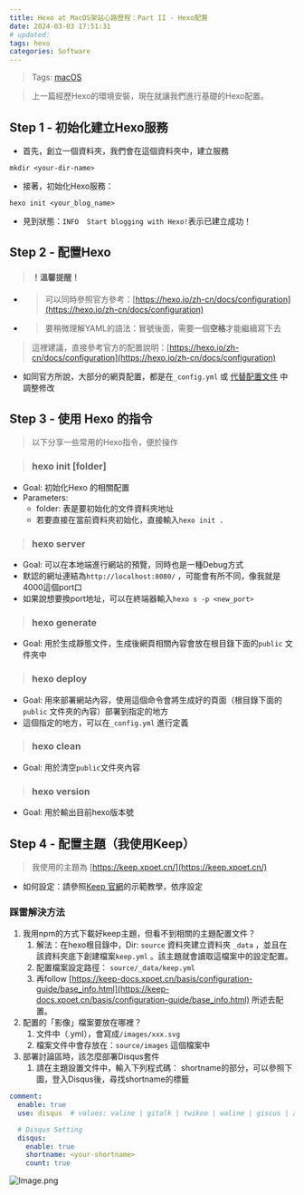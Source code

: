 ```yaml
---
title: Hexo at MacOS架站心路歷程：Part II - Hexo配置
date: 2024-03-03 17:51:31
# updated: 
tags: hexo
categories: Software
---
```


> Tags: [macOS](craftdocs://open?blockId=E2B93344-B0F1-4E5A-94AE-BB20FA32A655&spaceId=2e84309a-ca7c-d40a-c79f-c06a3542c138)

> 上一篇經歷Hexo的環境安裝，現在就讓我們進行基礎的Hexo配置。

## Step 1 - 初始化建立Hexo服務

- 首先，創立一個資料夾，我們會在這個資料夾中，建立服務

```other
mkdir <your-dir-name>
```

- 接著，初始化Hexo服務：

```other
hexo init <your_blog_name>
```

- 見到狀態：`INFO  Start blogging with Hexo!`表示已建立成功！

## Step 2 - 配置Hexo

> #### ！溫馨提醒！

- > 可以同時參照官方參考：[https://hexo.io/zh-cn/docs/configuration](https://hexo.io/zh-cn/docs/configuration)
- > 要稍微理解YAML的語法：冒號後面，需要一個**空格**才能繼續寫下去

> 這裡建議，直接參考官方的配置說明：[https://hexo.io/zh-cn/docs/configuration](https://hexo.io/zh-cn/docs/configuration)

- 如同官方所說，大部分的網頁配置，都是在`_config.yml` 或 [代替配置文件](https://hexo.io/zh-cn/docs/configuration#%E4%BD%BF%E7%94%A8%E4%BB%A3%E6%9B%BF%E9%85%8D%E7%BD%AE%E6%96%87%E4%BB%B6) 中調整修改

## Step 3 - 使用 Hexo 的指令

> 以下分享一些常用的Hexo指令，便於操作

> ### hexo init [folder]

- Goal: 初始化Hexo 的相關配置
- Parameters:
   - folder: 表是要初始化的文件資料夾地址
   - 若要直接在當前資料夾初始化，直接輸入`hexo init .`

> ### hexo server

- Goal: 可以在本地端進行網站的預覽，同時也是一種Debug方式
- 默認的網址連結為`http://localhost:8080/` ，可能會有所不同，像我就是4000這個port口
- 如果說想要換port地址，可以在終端器輸入`hexo s -p <new_port>`

> ### hexo generate

- Goal: 用於生成靜態文件，生成後網頁相關內容會放在根目錄下面的`public` 文件夾中

> ### hexo deploy

- Goal: 用來部署網站內容，使用這個命令會將生成好的頁面（根目錄下面的`public` 文件夾的內容）部署到指定的地方
- 這個指定的地方，可以在`_config.yml` 進行定義

> ### hexo clean

- Goal: 用於清空`public`文件夾內容

> ### hexo version

- Goal: 用於輸出目前hexo版本號

## Step 4 - 配置主題（我使用Keep）

> 我使用的主題為 [https://keep.xpoet.cn/](https://keep.xpoet.cn/)

- 如何設定：請參照[Keep 官網](https://keep-docs.xpoet.cn/basis/get-start/install-theme.html)的示範教學，依序設定

### 踩雷解決方法

1. 我用npm的方式下載好keep主題，但看不到相關的主題配置文件？
   1. 解法：在hexo根目錄中，Dir: `source` 資料夾建立資料夾 `_data` ，並且在該資料夾底下創建檔案`keep.yml` 。該主題就會讀取這檔案中的設定配置。
   2. 配置檔案設定路徑：  `source/_data/keep.yml`
   3. 再follow [https://keep-docs.xpoet.cn/basis/configuration-guide/base_info.html](https://keep-docs.xpoet.cn/basis/configuration-guide/base_info.html) 所述去配置。
2. 配置的「影像」檔案要放在哪裡？
   1. 文件中（.yml），會寫成`/images/xxx.svg`
   2. 檔案文件中會存放在：`source/images` 這個檔案中
3. 部署討論區時，該怎麼部署Disqus套件
   1. 請在主題設置文件中，輸入下列程式碼：
shortname的部分，可以參照下圖，登入Disqus後，尋找shortname的標籤
```yaml
comment:
  enable: true
  use: disqus  # values: valine | gitalk | twikoo | waline | giscus | artalk | disqus

  # Disqus Setting
  disqus:
    enable: true
    shortname: <your-shortname>
    count: true
```

![Image.png](https://res.craft.do/user/full/2e84309a-ca7c-d40a-c79f-c06a3542c138/doc/92EC70A5-36A8-4EB1-9E7B-E9A022328511/7ABBAA31-7678-40CA-AE9C-3E959D504E78_2/6RMxt4siGmWelKoZadcREm5DVyyVg5sbIw6j9yVpxnUz/Image.png)

